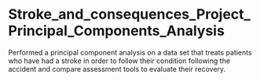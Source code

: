 # Stroke_and_consequences_Project_Principal_Components_Analysis
Performed a principal component analysis on a data set that treats patients who have had a stroke in order to follow their condition following the accident and compare assessment tools to evaluate their recovery.
